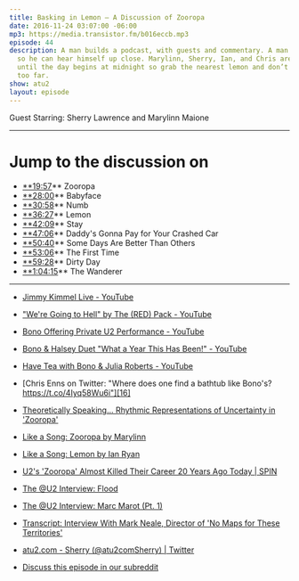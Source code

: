```yaml
---
title: Basking in Lemon — A Discussion of Zooropa
date: 2016-11-24 03:07:00 -06:00
mp3: https://media.transistor.fm/b016eccb.mp3
episode: 44
description: A man builds a podcast, with guests and commentary. A man records a conversation
  so he can hear himself up close. Marylinn, Sherry, Ian, and Chris are talking Zooropa
  until the day begins at midnight so grab the nearest lemon and don’t go wandering
  too far.
show: atu2
layout: episode
---
```


Guest Starring: Sherry Lawrence and Marylinn Maione

***

# Jump to the discussion on

* [**19:57][1]** Zooropa
* [**28:00][2]** Babyface
* [**30:58][3]** Numb
* [**36:27][4]** Lemon
* [**42:09][5]** Stay
* [**47:06][6]** Daddy's Gonna Pay for Your Crashed Car
* [**50:40][7]** Some Days Are Better Than Others
* [**53:06][8]** The First Time
* [**59:28][9]** Dirty Day
* [**1:04:15][10]** The Wanderer

***

* [Jimmy Kimmel Live - YouTube][11]

* ["We're Going to Hell" by The (RED) Pack - YouTube][12]

* [Bono Offering Private U2 Performance - YouTube][13]

* [Bono &amp; Halsey Duet "What a Year This Has Been!" - YouTube][14]

* [Have Tea with Bono &amp; Julia Roberts - YouTube][15]

* [Chris Enns on Twitter: "Where does one find a bathtub like Bono's? https://t.co/4Iyq58Wu6i"][16]

* [Theoretically Speaking... Rhythmic Representations of Uncertainty in 'Zooropa'][17]

* [Like a Song: Zooropa by Marylinn][18]

* [Like a Song: Lemon by Ian Ryan][19]

* [U2's 'Zooropa' Almost Killed Their Career 20 Years Ago Today | SPIN][20]

* [The @U2 Interview: Flood][21]

* [The @U2 Interview: Marc Marot (Pt. 1)][22]

* [Transcript: Interview With Mark Neale, Director of 'No Maps for These Territories'][23]

* [atu2.com - Sherry (@atu2comSherry) | Twitter][24]

* [Discuss this episode in our subreddit][25]

[1]: http://goodstuff.network/atu2/#t=19:57
[2]: http://goodstuff.network/atu2/#t=28:00
[3]: http://goodstuff.network/atu2/#t=30:58
[4]: http://goodstuff.network/atu2/#t=36:27
[5]: http://goodstuff.network/atu2/#t=42:09
[6]: http://goodstuff.network/atu2/#t=47:06
[7]: http://goodstuff.network/atu2/#t=50:40
[8]: http://goodstuff.network/atu2/#t=53:06
[9]: http://goodstuff.network/atu2/#t=59:28
[10]: http://goodstuff.network/atu2/#t=1:04:15
[11]: https://www.youtube.com/user/JimmyKimmelLive
[12]: https://www.youtube.com/watch?v=q7QrAAFx8nQ&amp;t=281s
[13]: https://www.youtube.com/watch?v=PxA5eHHX8Xw
[14]: https://www.youtube.com/watch?v=SfjF-C5KT2w
[15]: https://www.youtube.com/watch?v=42y95KxcBLI
[16]: https://twitter.com/iChris/status/801461271849816064
[17]: http://www.atu2.com/news/theoretically-speaking-rhythmic-representations-of-uncertainty-in-zooropa.html
[18]: http://www.atu2.com/news/like-a-song-zooropa.html
[19]: http://www.atu2.com/news/like-a-song-lemon.html
[20]: http://www.spin.com/2013/07/u2-zooropa-20th-anniversary-1993/
[21]: http://www.atu2.com/news/the-u2-interview-flood.html
[22]: http://www.atu2.com/news/the-u2-interview-marc-marot-pt-1.html
[23]: http://www.atu2.com/news/transcript-interview-with-mark-neale-director-of-no-maps-for-these-territories.html
[24]: https://twitter.com/atu2comSherry
[25]: https://www.reddit.com/r/Goodstuff_fm/comments/5eogg6/the_atu2_podcast_44_basking_in_lemon_a_discussion/

